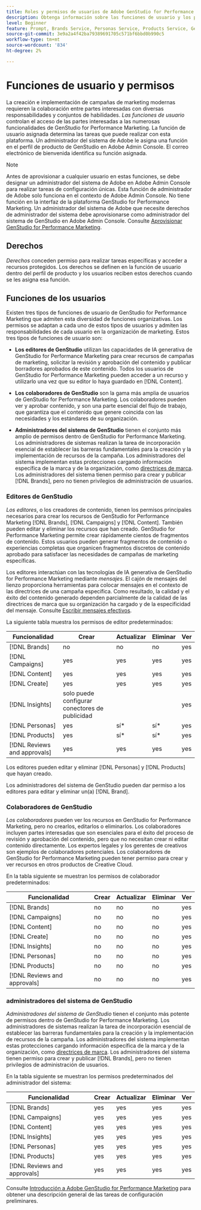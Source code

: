 ```yaml
---
title: Roles y permisos de usuarios de Adobe GenStudio for Performance Marketing
description: Obtenga información sobre las funciones de usuario y los permisos de GenStudio for Performance Marketing.
level: Beginner
feature: Prompt, Brands Service, Personas Service, Products Service, Generative AI, Guidelines
source-git-commit: 3e9a2a4f42ba79389691705c571bf6bbd0b990c5
workflow-type: tm+mt
source-wordcount: '834'
ht-degree: 2%

---
```


# Funciones de usuario y permisos

La creación e implementación de campañas de marketing modernas requieren la colaboración entre partes interesadas con diversas responsabilidades y conjuntos de habilidades. _Las funciones de usuario_ controlan el acceso de las partes interesadas a las numerosas funcionalidades de GenStudio for Performance Marketing. La función de usuario asignada determina las tareas que puede realizar con esta plataforma. Un administrador del sistema de Adobe le asigna una función en el perfil de producto de GenStudio en Adobe Admin Console. El correo electrónico de bienvenida identifica su función asignada.

>[!NOTE]
>
>Antes de aprovisionar a cualquier usuario en estas funciones, se debe designar un administrador del sistema de Adobe en Adobe Admin Console para realizar tareas de configuración únicas. Esta función de administrador de Adobe solo funciona en el contexto de Adobe Admin Console. No tiene función en la interfaz de la plataforma GenStudio for Performance Marketing. Un administrador del sistema de Adobe que necesite derechos de administrador del sistema debe aprovisionarse como administrador del sistema de GenStudio en Adobe Admin Console. Consulte [Aprovisionar GenStudio for Performance Marketing](product-provisioning.md).

## Derechos

_Derechos_ conceden permiso para realizar tareas específicas y acceder a recursos protegidos. Los derechos se definen en la función de usuario dentro del perfil de producto y los usuarios reciben estos derechos cuando se les asigna esa función.

## Funciones de los usuarios

Existen tres tipos de funciones de usuario de GenStudio for Performance Marketing que admiten esta diversidad de funciones organizativas. Los permisos se adaptan a cada uno de estos tipos de usuarios y admiten las responsabilidades de cada usuario en la organización de marketing. Estos tres tipos de funciones de usuario son:

* **Los editores de GenStudio** utilizan las capacidades de IA generativa de GenStudio for Performance Marketing para crear recursos de campañas de marketing, solicitar la revisión y aprobación del contenido y publicar borradores aprobados de este contenido. Todos los usuarios de GenStudio for Performance Marketing pueden acceder a un recurso y utilizarlo una vez que su editor lo haya guardado en [!DNL Content].

* **Los colaboradores de GenStudio** son la gama más amplia de usuarios de GenStudio for Performance Marketing. Los colaboradores pueden ver y aprobar contenido, y son una parte esencial del flujo de trabajo, que garantiza que el contenido que genere coincida con las necesidades y los estándares de su organización.

* **Administradores del sistema de GenStudio** tienen el conjunto más amplio de permisos dentro de GenStudio for Performance Marketing. Los administradores de sistemas realizan la tarea de incorporación esencial de establecer las barreras fundamentales para la creación y la implementación de recursos de la campaña. Los administradores del sistema implementan estas protecciones cargando información específica de la marca y de la organización, como [directrices de marca](./guidelines/overview.md). Los administradores del sistema tienen permiso para crear y publicar [!DNL Brands], pero no tienen privilegios de administración de usuarios.

### Editores de GenStudio

_Los editores_, o los creadores de contenido, tienen los permisos principales necesarios para crear los recursos de GenStudio for Performance Marketing [!DNL Brands], [!DNL Campaigns] y [!DNL Content]. También pueden editar y eliminar los recursos que han creado. GenStudio for Performance Marketing permite crear rápidamente cientos de fragmentos de contenido. Estos usuarios pueden generar fragmentos de contenido o experiencias completas que organicen fragmentos discretos de contenido aprobado para satisfacer las necesidades de campañas de marketing específicas.

Los editores interactúan con las tecnologías de IA generativa de GenStudio for Performance Marketing mediante _mensajes_. El cajón de mensajes del lienzo proporciona herramientas para colocar mensajes en el contexto de las directrices de una campaña específica. Como resultado, la calidad y el éxito del contenido generado dependen parcialmente de la calidad de las directrices de marca que su organización ha cargado y de la especificidad del mensaje. Consulte [Escribir mensajes efectivos](effective-prompts.md).

La siguiente tabla muestra los permisos de editor predeterminados:

| Funcionalidad | Crear | Actualizar | Eliminar | Ver |
|-----------|----------------|----------------|----------------|----------------|
| [!DNL Brands] | no | no | no | yes |
| [!DNL Campaigns] | yes | yes | yes | yes |
| [!DNL Content] | yes | yes | yes | yes |
| [!DNL Create] | yes | yes | yes | yes |
| [!DNL Insights] | solo puede configurar conectores de publicidad |    |     | yes |
| [!DNL Personas] | yes | sí* | sí* | yes |
| [!DNL Products] | yes | sí* | sí* | yes |
| [!DNL Reviews and approvals] | yes | yes | yes | yes |

Los editores pueden editar y eliminar [!DNL Personas] y [!DNL Products] que hayan creado.

Los administradores del sistema de GenStudio pueden dar permiso a los editores para editar y eliminar un(a) [!DNL Brand].

### Colaboradores de GenStudio

_Los colaboradores_ pueden ver los recursos en GenStudio for Performance Marketing, pero no crearlos, editarlos o eliminarlos. Los colaboradores incluyen partes interesadas que son esenciales para el éxito del proceso de revisión y aprobación del contenido, pero que no necesitan crear ni editar contenido directamente. Los expertos legales y los gerentes de creativos son ejemplos de colaboradores potenciales. Los colaboradores de GenStudio for Performance Marketing pueden tener permiso para crear y ver recursos en otros productos de Creative Cloud.

En la tabla siguiente se muestran los permisos de colaborador predeterminados:

| Funcionalidad | Crear | Actualizar | Eliminar | Ver |
|-----------|----------------|----------------|----------------|----------------|
| [!DNL Brands] | no | no | no | yes |
| [!DNL Campaigns] | no | no | no | yes |
| [!DNL Content] | no | no | no | yes |
| [!DNL Create] | no | no | no | yes |
| [!DNL Insights] | no | no | no | yes |
| [!DNL Personas] | no | no | no | yes |
| [!DNL Products] | no | no | no | yes |
| [!DNL Reviews and approvals] | no | no | no | yes |

### administradores del sistema de GenStudio

_Administradores del sistema de GenStudio_ tienen el conjunto más potente de permisos dentro de GenStudio for Performance Marketing. Los administradores de sistemas realizan la tarea de incorporación esencial de establecer las barreras fundamentales para la creación y la implementación de recursos de la campaña. Los administradores del sistema implementan estas protecciones cargando información específica de la marca y de la organización, como [directrices de marca](./guidelines/overview.md). Los administradores del sistema tienen permiso para crear y publicar [!DNL Brands], pero no tienen privilegios de administración de usuarios.

En la tabla siguiente se muestran los permisos predeterminados del administrador del sistema:

| Funcionalidad | Crear | Actualizar | Eliminar | Ver |
|-----------|----------------|----------------|----------------|----------------|
| [!DNL Brands] | yes | yes | yes | yes |
| [!DNL Campaigns] | yes | yes | yes | yes |
| [!DNL Content] | yes | yes | yes | yes |
| [!DNL Insights] | yes | yes | yes | yes |
| [!DNL Personas] | yes | yes | yes | yes |
| [!DNL Products] | yes | yes | yes | yes |
| [!DNL Reviews and approvals] | yes | yes | yes | yes |

Consulte [Introducción a Adobe GenStudio for Performance Marketing](get-started.md) para obtener una descripción general de las tareas de configuración preliminares.
